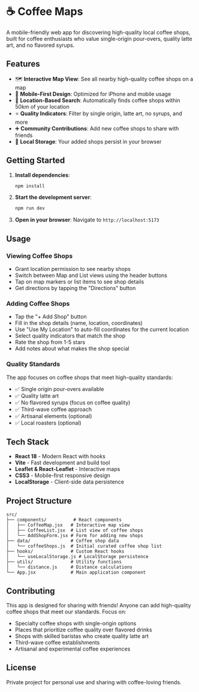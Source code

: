 # ☕ Coffee Maps

A mobile-friendly web app for discovering high-quality local coffee shops, built for coffee enthusiasts who value single-origin pour-overs, quality latte art, and no flavored syrups.

## Features

- 🗺️ **Interactive Map View**: See all nearby high-quality coffee shops on a map
- 📱 **Mobile-First Design**: Optimized for iPhone and mobile usage
- 📍 **Location-Based Search**: Automatically finds coffee shops within 50km of your location
- ⭐ **Quality Indicators**: Filter by single origin, latte art, no syrups, and more
- ➕ **Community Contributions**: Add new coffee shops to share with friends
- 💾 **Local Storage**: Your added shops persist in your browser

## Getting Started

1. **Install dependencies**:
   ```bash
   npm install
   ```

2. **Start the development server**:
   ```bash
   npm run dev
   ```

3. **Open in your browser**: Navigate to `http://localhost:5173`

## Usage

### Viewing Coffee Shops
- Grant location permission to see nearby shops
- Switch between Map and List views using the header buttons
- Tap on map markers or list items to see shop details
- Get directions by tapping the "Directions" button

### Adding Coffee Shops
- Tap the "+ Add Shop" button
- Fill in the shop details (name, location, coordinates)
- Use "Use My Location" to auto-fill coordinates for the current location
- Select quality indicators that match the shop
- Rate the shop from 1-5 stars
- Add notes about what makes the shop special

### Quality Standards
The app focuses on coffee shops that meet high-quality standards:
- ✅ Single origin pour-overs available
- ✅ Quality latte art
- ✅ No flavored syrups (focus on coffee quality)
- ✅ Third-wave coffee approach
- ✅ Artisanal elements (optional)
- ✅ Local roasters (optional)

## Tech Stack

- **React 18** - Modern React with hooks
- **Vite** - Fast development and build tool
- **Leaflet & React-Leaflet** - Interactive maps
- **CSS3** - Mobile-first responsive design
- **LocalStorage** - Client-side data persistence

## Project Structure

```
src/
├── components/          # React components
│   ├── CoffeeMap.jsx   # Interactive map view
│   ├── CoffeeList.jsx  # List view of coffee shops
│   └── AddShopForm.jsx # Form for adding new shops
├── data/               # Coffee shop data
│   └── coffeeShops.js  # Initial curated coffee shop list
├── hooks/              # Custom React hooks
│   └── useLocalStorage.js # LocalStorage persistence
├── utils/              # Utility functions
│   └── distance.js     # Distance calculations
└── App.jsx             # Main application component
```

## Contributing

This app is designed for sharing with friends! Anyone can add high-quality coffee shops that meet our standards. Focus on:

- Specialty coffee shops with single-origin options
- Places that prioritize coffee quality over flavored drinks
- Shops with skilled baristas who create quality latte art
- Third-wave coffee establishments
- Artisanal and experimental coffee experiences

## License

Private project for personal use and sharing with coffee-loving friends.